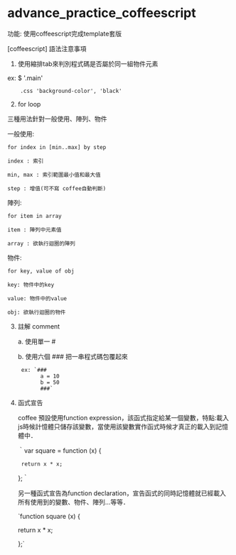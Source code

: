 # advance_practice_coffeescript

功能: 使用coffeescript完成template套版

[coffeescript] 語法注意事項

1. 使用縮排tab來判別程式碼是否屬於同一組物件元素

ex: $ '.main'

        .css 'background-color', 'black'
        
2. for loop

三種用法針對一般使用、陣列、物件

一般使用:

  `for index in [min..max] by step`
  
    index : 索引
    
    min, max : 索引範圍最小值和最大值
    
    step : 增值(可不寫 coffee自動判斷)
    
陣列:

  `for item in array`
  
    item : 陣列中元素值
    
    array : 欲執行迴圈的陣列
    
物件:

  `for key, value of obj`
  
    key: 物件中的key
    
    value: 物件中的value
    
    obj: 欲執行迴圈的物件

3. 註解 comment

	a. 使用單一 #
	
	b. 使用六個 ### 把一串程式碼包覆起來

		ex: `###
			  a = 10
			  b = 50
			  ###`
	
4. 函式宣告

	coffee 預設使用function expression，該函式指定給某一個變數，特點:載入js時候計憶體只儲存該變數，當使用該變數實作函式時候才真正的載入到記憶體中．
	
	｀var square = function (x) {
		
		return x * x;
		
	};｀
	
	另一種函式宣告為function declaration，宣告函式的同時記憶體就已經載入所有使用到的變數、物件、陣列...等等．
	
	`function square (x) {
	
	return x * x;
	
	};`
		
